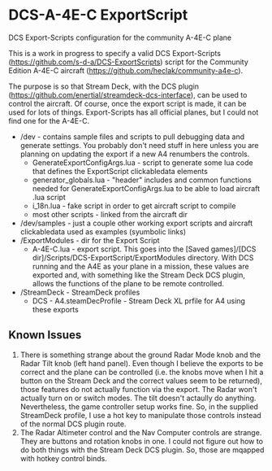 # DCS-A-4E-C ExportScript
DCS Export-Scripts configuration for the community A-4E-C plane

This is a work in progress to specify a valid DCS Export-Scripts (https://github.com/s-d-a/DCS-ExportScripts) script for the Community Edition A-4E-C aircraft (https://github.com/heclak/community-a4e-c).

The purpose is so that Stream Deck, with the DCS plugin (https://github.com/enertial/streamdeck-dcs-interface), can be used to control the aircraft. Of course, once the export script is made, it can be used for lots of things. Export-Scripts has all official planes, but I could not find one for the A-4E-C.

<ul>
<li>
    /dev - contains sample files and scripts to pull debugging data and generate settings. You probably don't need stuff in here unless you are planning on updating the export if a new A4 renumbers the controls.
    <ul>
    <li>GenerateExportConfigArgs.lua - script to generate some lua code that defines the ExportScript clickabledata elements</li>
    <li>generator_globals.lua - "header" includes and common functions needed for GenerateExportConfigArgs.lua to be able to load aircraft .lua script</li>
    <li>i_18n.lua - fake script in order to get aircraft script to compile</li>
    <li>most other scripts - linked from the aircraft dir</li>
    </ul>
</li>
<li>/dev/samples - just a couple other working export scripts and aircraft clickabledata used as examples (syumbolic links)</li>
<li>/ExportModules - dir for the Export Script
    <ul>
    <li>A-4E-C.lua - export script. This goes into the [Saved games]/[DCS dir]/Scripts/DCS-ExportScript/ExportModules directory. With DCS running and the A4E as your plane in a mission, these values are exported and, with something like the Stream Deck DCS plugin, allows the functions of the plane to be remote controlled.</li>
    </ul>
</li>
<li>/StreamDeck - StreamDeck profiles
    <ul>
    <li>DCS - A4.steamDecProfile - Stream Deck XL prfile for A4 using these exports</li>
    </ul>
</li>
</ul>

## Known Issues
<ol>
<li>
There is something strange about the ground Radar Mode knob and the Radar Tilt knob (left hand panel). Even though I believe the exports to be correct and the plane can be controlled (i.e. the knobs move when I hit a button on the Stream Deck and the correct values seem to be returned), those features do not actually function via the export. The Radar won't actually turn on or switch modes. The tilt doesn't actaully do anything. Nevertheless, the game controller setup works fine. So, in the supplied StreamDeck profile, I use a hot key to manipulate those controls instead of the normal DCS plugin route.
</li>
<li>
The Radar Altimeter control and the Nav Computer controls are strange. They are buttons and rotation knobs in one. I could not figure out how to do both things with the Stream Deck DCS plugin. So, those are mqapped with hotkey control binds.
</li>
</ol>